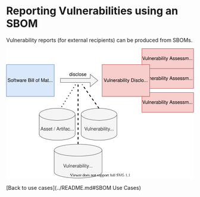 # Reporting Vulnerabilities using an SBOM

Vulnerability reports (for external recipients) can be produced from SBOMs.

![Vulnerability Reports created from SBOM](figures/04-sbom-to-report.svg)


[Back to use cases](../README.md#SBOM Use Cases)